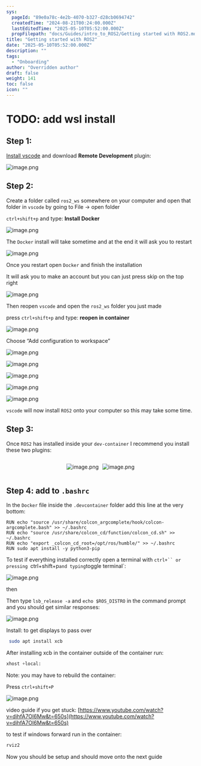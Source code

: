```yaml
---
sys:
  pageId: "89e0a78c-4e2b-4070-b327-d28cb0694742"
  createdTime: "2024-08-21T00:24:00.000Z"
  lastEditedTime: "2025-05-10T05:52:00.000Z"
  propFilepath: "docs/Guides/intro_to_ROS2/Getting started with ROS2.md"
title: "Getting started with ROS2"
date: "2025-05-10T05:52:00.000Z"
description: ""
tags:
  - "Onboarding"
author: "Overridden author"
draft: false
weight: 141
toc: false
icon: ""
---
```


# TODO: add wsl install

## Step 1:

[Install vscode](https://code.visualstudio.com/download) and download **Remote Development** plugin:

![image.png](https://prod-files-secure.s3.us-west-2.amazonaws.com/d518164a-d88e-44d1-a4ee-3adb3bd8bce0/efb52993-1881-4a40-b95e-6f020334f022/image.png?X-Amz-Algorithm=AWS4-HMAC-SHA256&X-Amz-Content-Sha256=UNSIGNED-PAYLOAD&X-Amz-Credential=ASIAZI2LB466RWBVB6AK%2F20250519%2Fus-west-2%2Fs3%2Faws4_request&X-Amz-Date=20250519T200934Z&X-Amz-Expires=3600&X-Amz-Security-Token=IQoJb3JpZ2luX2VjENz%2F%2F%2F%2F%2F%2F%2F%2F%2F%2FwEaCXVzLXdlc3QtMiJGMEQCIFH6zonYeMbvHiWGNJh%2BIFThiT0EbR2KO%2BQtz%2FrMiXUxAiBm00ES48KUCZ2g6SdVQylhqIvq0w5QsrppxzlnIE68hyqIBAiV%2F%2F%2F%2F%2F%2F%2F%2F%2F%2F8BEAAaDDYzNzQyMzE4MzgwNSIMIVPSyslt7QHkf%2BFNKtwDOU3L6XfpQ7jQV4Pu8QOD8%2BokqRfhmd0yHZ5sTYvWqWNBwQBFkLNj7bgNO%2BgV64pjqr5ioSiiJsHkVlPMf%2FdPsrvJyYkagMoRJ%2FQkzoUPfffUiaD8WXcgHFzkeoIUpPZnF%2FFkBDFFohQc7N%2BULMmqxPUIcep98d2FlB1OEkMVIFX0MQFFH9BuahNWOPI4tHjOGu93wEyLjHMGarreL5LsAf6Xn7M71zutZtFwUNbmOgPRbxggvimesphC%2F%2FVIzeQWqVAwV3nlWj1fUSzIC914itZdF1RkqmRRuWfb7nsUTxhZ4EtZvh06I18GwtUfxBinx1oG0Y8iyHATBSUz5CNW8lqU4bmt6Gd4KtA9z12eZh4Q80F2lJTdywyqHopYtXb9Cs6Wk%2B0eNZxQaYCebSoP8CHiw48eB9DXrxnupTuAK3s1G%2Fu37scBBxQGVoPooofyBGlCdkbj3Hi9K%2FAx0Kuav0dszXb007mhUYZamKns%2BHlJNSdJD7Xx%2FTdcaCgqNPoczQhwQ7OjINf%2Frg2fqR3dqcPdw8GYgDE03nvu12Wzed7Mx8mUB%2FodRkIkqzXUJTtRr5jCUZPS0SpHRyCAk2QnI54VZKD3%2FZRnJRA%2F35KAEObIQGtsKO0RBkjsaTEwhZOuwQY6pgHcdRLyIXBa4as55MlPhOXYTvG8vzC92C%2F0X1ltT27YV0y%2FKB4FxPnEshQevdCKyZbd1QM4GNKLCo2GCcc5DGFttLDcFsZYkGSJwiweHjdmFGTS2XEcMCyspxzsnKzJOgoRZRpSZfJGPcjd1hhuKFnKDrNkSm0Sjkm%2Bo4l%2FD9N5qcSX1w76%2BIkeiS8Bv8WiHhagFCJ0MG%2FBQVH%2F3u86ZrRdHLrcbj8G&X-Amz-Signature=c0c6ee64473b263eef86e6521246250b718766daa26f4b3710bc0a1b53c0caf9&X-Amz-SignedHeaders=host&x-id=GetObject)

## Step 2:

Create a folder called `ros2_ws` somewhere on your computer and open that folder in `vscode` by going to File → open folder 

`ctrl+shift+p` and type: **Install Docker**

![image.png](https://prod-files-secure.s3.us-west-2.amazonaws.com/d518164a-d88e-44d1-a4ee-3adb3bd8bce0/2269dc0e-1cd5-47ff-bceb-c04ad9b2eab0/image.png?X-Amz-Algorithm=AWS4-HMAC-SHA256&X-Amz-Content-Sha256=UNSIGNED-PAYLOAD&X-Amz-Credential=ASIAZI2LB466RWBVB6AK%2F20250519%2Fus-west-2%2Fs3%2Faws4_request&X-Amz-Date=20250519T200934Z&X-Amz-Expires=3600&X-Amz-Security-Token=IQoJb3JpZ2luX2VjENz%2F%2F%2F%2F%2F%2F%2F%2F%2F%2FwEaCXVzLXdlc3QtMiJGMEQCIFH6zonYeMbvHiWGNJh%2BIFThiT0EbR2KO%2BQtz%2FrMiXUxAiBm00ES48KUCZ2g6SdVQylhqIvq0w5QsrppxzlnIE68hyqIBAiV%2F%2F%2F%2F%2F%2F%2F%2F%2F%2F8BEAAaDDYzNzQyMzE4MzgwNSIMIVPSyslt7QHkf%2BFNKtwDOU3L6XfpQ7jQV4Pu8QOD8%2BokqRfhmd0yHZ5sTYvWqWNBwQBFkLNj7bgNO%2BgV64pjqr5ioSiiJsHkVlPMf%2FdPsrvJyYkagMoRJ%2FQkzoUPfffUiaD8WXcgHFzkeoIUpPZnF%2FFkBDFFohQc7N%2BULMmqxPUIcep98d2FlB1OEkMVIFX0MQFFH9BuahNWOPI4tHjOGu93wEyLjHMGarreL5LsAf6Xn7M71zutZtFwUNbmOgPRbxggvimesphC%2F%2FVIzeQWqVAwV3nlWj1fUSzIC914itZdF1RkqmRRuWfb7nsUTxhZ4EtZvh06I18GwtUfxBinx1oG0Y8iyHATBSUz5CNW8lqU4bmt6Gd4KtA9z12eZh4Q80F2lJTdywyqHopYtXb9Cs6Wk%2B0eNZxQaYCebSoP8CHiw48eB9DXrxnupTuAK3s1G%2Fu37scBBxQGVoPooofyBGlCdkbj3Hi9K%2FAx0Kuav0dszXb007mhUYZamKns%2BHlJNSdJD7Xx%2FTdcaCgqNPoczQhwQ7OjINf%2Frg2fqR3dqcPdw8GYgDE03nvu12Wzed7Mx8mUB%2FodRkIkqzXUJTtRr5jCUZPS0SpHRyCAk2QnI54VZKD3%2FZRnJRA%2F35KAEObIQGtsKO0RBkjsaTEwhZOuwQY6pgHcdRLyIXBa4as55MlPhOXYTvG8vzC92C%2F0X1ltT27YV0y%2FKB4FxPnEshQevdCKyZbd1QM4GNKLCo2GCcc5DGFttLDcFsZYkGSJwiweHjdmFGTS2XEcMCyspxzsnKzJOgoRZRpSZfJGPcjd1hhuKFnKDrNkSm0Sjkm%2Bo4l%2FD9N5qcSX1w76%2BIkeiS8Bv8WiHhagFCJ0MG%2FBQVH%2F3u86ZrRdHLrcbj8G&X-Amz-Signature=a742a0855aefe05756f5ed6a28d72d2386c08d2d3d6800cd4609f4204692009d&X-Amz-SignedHeaders=host&x-id=GetObject)

The `Docker` install will take sometime and at the end it will ask you to restart

![image.png](https://prod-files-secure.s3.us-west-2.amazonaws.com/d518164a-d88e-44d1-a4ee-3adb3bd8bce0/ed233f78-be33-4b1f-b89c-9c346c0e961e/image.png?X-Amz-Algorithm=AWS4-HMAC-SHA256&X-Amz-Content-Sha256=UNSIGNED-PAYLOAD&X-Amz-Credential=ASIAZI2LB466RWBVB6AK%2F20250519%2Fus-west-2%2Fs3%2Faws4_request&X-Amz-Date=20250519T200934Z&X-Amz-Expires=3600&X-Amz-Security-Token=IQoJb3JpZ2luX2VjENz%2F%2F%2F%2F%2F%2F%2F%2F%2F%2FwEaCXVzLXdlc3QtMiJGMEQCIFH6zonYeMbvHiWGNJh%2BIFThiT0EbR2KO%2BQtz%2FrMiXUxAiBm00ES48KUCZ2g6SdVQylhqIvq0w5QsrppxzlnIE68hyqIBAiV%2F%2F%2F%2F%2F%2F%2F%2F%2F%2F8BEAAaDDYzNzQyMzE4MzgwNSIMIVPSyslt7QHkf%2BFNKtwDOU3L6XfpQ7jQV4Pu8QOD8%2BokqRfhmd0yHZ5sTYvWqWNBwQBFkLNj7bgNO%2BgV64pjqr5ioSiiJsHkVlPMf%2FdPsrvJyYkagMoRJ%2FQkzoUPfffUiaD8WXcgHFzkeoIUpPZnF%2FFkBDFFohQc7N%2BULMmqxPUIcep98d2FlB1OEkMVIFX0MQFFH9BuahNWOPI4tHjOGu93wEyLjHMGarreL5LsAf6Xn7M71zutZtFwUNbmOgPRbxggvimesphC%2F%2FVIzeQWqVAwV3nlWj1fUSzIC914itZdF1RkqmRRuWfb7nsUTxhZ4EtZvh06I18GwtUfxBinx1oG0Y8iyHATBSUz5CNW8lqU4bmt6Gd4KtA9z12eZh4Q80F2lJTdywyqHopYtXb9Cs6Wk%2B0eNZxQaYCebSoP8CHiw48eB9DXrxnupTuAK3s1G%2Fu37scBBxQGVoPooofyBGlCdkbj3Hi9K%2FAx0Kuav0dszXb007mhUYZamKns%2BHlJNSdJD7Xx%2FTdcaCgqNPoczQhwQ7OjINf%2Frg2fqR3dqcPdw8GYgDE03nvu12Wzed7Mx8mUB%2FodRkIkqzXUJTtRr5jCUZPS0SpHRyCAk2QnI54VZKD3%2FZRnJRA%2F35KAEObIQGtsKO0RBkjsaTEwhZOuwQY6pgHcdRLyIXBa4as55MlPhOXYTvG8vzC92C%2F0X1ltT27YV0y%2FKB4FxPnEshQevdCKyZbd1QM4GNKLCo2GCcc5DGFttLDcFsZYkGSJwiweHjdmFGTS2XEcMCyspxzsnKzJOgoRZRpSZfJGPcjd1hhuKFnKDrNkSm0Sjkm%2Bo4l%2FD9N5qcSX1w76%2BIkeiS8Bv8WiHhagFCJ0MG%2FBQVH%2F3u86ZrRdHLrcbj8G&X-Amz-Signature=57fa294e71fdbc9f635fdad6689df61ce9b61eb2c4af7fbdaabe583cd098f46c&X-Amz-SignedHeaders=host&x-id=GetObject)

Once you restart open `Docker` and finish the installation

It will ask you to make an account but you can just press skip on the top right

![image.png](https://prod-files-secure.s3.us-west-2.amazonaws.com/d518164a-d88e-44d1-a4ee-3adb3bd8bce0/21010ad9-1659-4fd9-9f59-9932a09b2a3d/image.png?X-Amz-Algorithm=AWS4-HMAC-SHA256&X-Amz-Content-Sha256=UNSIGNED-PAYLOAD&X-Amz-Credential=ASIAZI2LB466RWBVB6AK%2F20250519%2Fus-west-2%2Fs3%2Faws4_request&X-Amz-Date=20250519T200934Z&X-Amz-Expires=3600&X-Amz-Security-Token=IQoJb3JpZ2luX2VjENz%2F%2F%2F%2F%2F%2F%2F%2F%2F%2FwEaCXVzLXdlc3QtMiJGMEQCIFH6zonYeMbvHiWGNJh%2BIFThiT0EbR2KO%2BQtz%2FrMiXUxAiBm00ES48KUCZ2g6SdVQylhqIvq0w5QsrppxzlnIE68hyqIBAiV%2F%2F%2F%2F%2F%2F%2F%2F%2F%2F8BEAAaDDYzNzQyMzE4MzgwNSIMIVPSyslt7QHkf%2BFNKtwDOU3L6XfpQ7jQV4Pu8QOD8%2BokqRfhmd0yHZ5sTYvWqWNBwQBFkLNj7bgNO%2BgV64pjqr5ioSiiJsHkVlPMf%2FdPsrvJyYkagMoRJ%2FQkzoUPfffUiaD8WXcgHFzkeoIUpPZnF%2FFkBDFFohQc7N%2BULMmqxPUIcep98d2FlB1OEkMVIFX0MQFFH9BuahNWOPI4tHjOGu93wEyLjHMGarreL5LsAf6Xn7M71zutZtFwUNbmOgPRbxggvimesphC%2F%2FVIzeQWqVAwV3nlWj1fUSzIC914itZdF1RkqmRRuWfb7nsUTxhZ4EtZvh06I18GwtUfxBinx1oG0Y8iyHATBSUz5CNW8lqU4bmt6Gd4KtA9z12eZh4Q80F2lJTdywyqHopYtXb9Cs6Wk%2B0eNZxQaYCebSoP8CHiw48eB9DXrxnupTuAK3s1G%2Fu37scBBxQGVoPooofyBGlCdkbj3Hi9K%2FAx0Kuav0dszXb007mhUYZamKns%2BHlJNSdJD7Xx%2FTdcaCgqNPoczQhwQ7OjINf%2Frg2fqR3dqcPdw8GYgDE03nvu12Wzed7Mx8mUB%2FodRkIkqzXUJTtRr5jCUZPS0SpHRyCAk2QnI54VZKD3%2FZRnJRA%2F35KAEObIQGtsKO0RBkjsaTEwhZOuwQY6pgHcdRLyIXBa4as55MlPhOXYTvG8vzC92C%2F0X1ltT27YV0y%2FKB4FxPnEshQevdCKyZbd1QM4GNKLCo2GCcc5DGFttLDcFsZYkGSJwiweHjdmFGTS2XEcMCyspxzsnKzJOgoRZRpSZfJGPcjd1hhuKFnKDrNkSm0Sjkm%2Bo4l%2FD9N5qcSX1w76%2BIkeiS8Bv8WiHhagFCJ0MG%2FBQVH%2F3u86ZrRdHLrcbj8G&X-Amz-Signature=ae73091f014d799e128c6b9bc7ec7453990a37243ed89cf6da5757e2bc53d59c&X-Amz-SignedHeaders=host&x-id=GetObject)

Then reopen `vscode` and open the `ros2_ws` folder you just made

press `ctrl+shift+p` and type: **reopen in container**

![image.png](https://prod-files-secure.s3.us-west-2.amazonaws.com/d518164a-d88e-44d1-a4ee-3adb3bd8bce0/4e93b8c2-41ad-488c-8095-c74205196118/image.png?X-Amz-Algorithm=AWS4-HMAC-SHA256&X-Amz-Content-Sha256=UNSIGNED-PAYLOAD&X-Amz-Credential=ASIAZI2LB466RWBVB6AK%2F20250519%2Fus-west-2%2Fs3%2Faws4_request&X-Amz-Date=20250519T200934Z&X-Amz-Expires=3600&X-Amz-Security-Token=IQoJb3JpZ2luX2VjENz%2F%2F%2F%2F%2F%2F%2F%2F%2F%2FwEaCXVzLXdlc3QtMiJGMEQCIFH6zonYeMbvHiWGNJh%2BIFThiT0EbR2KO%2BQtz%2FrMiXUxAiBm00ES48KUCZ2g6SdVQylhqIvq0w5QsrppxzlnIE68hyqIBAiV%2F%2F%2F%2F%2F%2F%2F%2F%2F%2F8BEAAaDDYzNzQyMzE4MzgwNSIMIVPSyslt7QHkf%2BFNKtwDOU3L6XfpQ7jQV4Pu8QOD8%2BokqRfhmd0yHZ5sTYvWqWNBwQBFkLNj7bgNO%2BgV64pjqr5ioSiiJsHkVlPMf%2FdPsrvJyYkagMoRJ%2FQkzoUPfffUiaD8WXcgHFzkeoIUpPZnF%2FFkBDFFohQc7N%2BULMmqxPUIcep98d2FlB1OEkMVIFX0MQFFH9BuahNWOPI4tHjOGu93wEyLjHMGarreL5LsAf6Xn7M71zutZtFwUNbmOgPRbxggvimesphC%2F%2FVIzeQWqVAwV3nlWj1fUSzIC914itZdF1RkqmRRuWfb7nsUTxhZ4EtZvh06I18GwtUfxBinx1oG0Y8iyHATBSUz5CNW8lqU4bmt6Gd4KtA9z12eZh4Q80F2lJTdywyqHopYtXb9Cs6Wk%2B0eNZxQaYCebSoP8CHiw48eB9DXrxnupTuAK3s1G%2Fu37scBBxQGVoPooofyBGlCdkbj3Hi9K%2FAx0Kuav0dszXb007mhUYZamKns%2BHlJNSdJD7Xx%2FTdcaCgqNPoczQhwQ7OjINf%2Frg2fqR3dqcPdw8GYgDE03nvu12Wzed7Mx8mUB%2FodRkIkqzXUJTtRr5jCUZPS0SpHRyCAk2QnI54VZKD3%2FZRnJRA%2F35KAEObIQGtsKO0RBkjsaTEwhZOuwQY6pgHcdRLyIXBa4as55MlPhOXYTvG8vzC92C%2F0X1ltT27YV0y%2FKB4FxPnEshQevdCKyZbd1QM4GNKLCo2GCcc5DGFttLDcFsZYkGSJwiweHjdmFGTS2XEcMCyspxzsnKzJOgoRZRpSZfJGPcjd1hhuKFnKDrNkSm0Sjkm%2Bo4l%2FD9N5qcSX1w76%2BIkeiS8Bv8WiHhagFCJ0MG%2FBQVH%2F3u86ZrRdHLrcbj8G&X-Amz-Signature=a680bd6aa69a264262f03db6a79a7f02d5758c4e4224ed2537fd7dccc20e9931&X-Amz-SignedHeaders=host&x-id=GetObject)

Choose “Add configuration to workspace”

![image.png](https://prod-files-secure.s3.us-west-2.amazonaws.com/d518164a-d88e-44d1-a4ee-3adb3bd8bce0/9560b282-5060-4989-ba37-97e7b2c22476/image.png?X-Amz-Algorithm=AWS4-HMAC-SHA256&X-Amz-Content-Sha256=UNSIGNED-PAYLOAD&X-Amz-Credential=ASIAZI2LB466RWBVB6AK%2F20250519%2Fus-west-2%2Fs3%2Faws4_request&X-Amz-Date=20250519T200934Z&X-Amz-Expires=3600&X-Amz-Security-Token=IQoJb3JpZ2luX2VjENz%2F%2F%2F%2F%2F%2F%2F%2F%2F%2FwEaCXVzLXdlc3QtMiJGMEQCIFH6zonYeMbvHiWGNJh%2BIFThiT0EbR2KO%2BQtz%2FrMiXUxAiBm00ES48KUCZ2g6SdVQylhqIvq0w5QsrppxzlnIE68hyqIBAiV%2F%2F%2F%2F%2F%2F%2F%2F%2F%2F8BEAAaDDYzNzQyMzE4MzgwNSIMIVPSyslt7QHkf%2BFNKtwDOU3L6XfpQ7jQV4Pu8QOD8%2BokqRfhmd0yHZ5sTYvWqWNBwQBFkLNj7bgNO%2BgV64pjqr5ioSiiJsHkVlPMf%2FdPsrvJyYkagMoRJ%2FQkzoUPfffUiaD8WXcgHFzkeoIUpPZnF%2FFkBDFFohQc7N%2BULMmqxPUIcep98d2FlB1OEkMVIFX0MQFFH9BuahNWOPI4tHjOGu93wEyLjHMGarreL5LsAf6Xn7M71zutZtFwUNbmOgPRbxggvimesphC%2F%2FVIzeQWqVAwV3nlWj1fUSzIC914itZdF1RkqmRRuWfb7nsUTxhZ4EtZvh06I18GwtUfxBinx1oG0Y8iyHATBSUz5CNW8lqU4bmt6Gd4KtA9z12eZh4Q80F2lJTdywyqHopYtXb9Cs6Wk%2B0eNZxQaYCebSoP8CHiw48eB9DXrxnupTuAK3s1G%2Fu37scBBxQGVoPooofyBGlCdkbj3Hi9K%2FAx0Kuav0dszXb007mhUYZamKns%2BHlJNSdJD7Xx%2FTdcaCgqNPoczQhwQ7OjINf%2Frg2fqR3dqcPdw8GYgDE03nvu12Wzed7Mx8mUB%2FodRkIkqzXUJTtRr5jCUZPS0SpHRyCAk2QnI54VZKD3%2FZRnJRA%2F35KAEObIQGtsKO0RBkjsaTEwhZOuwQY6pgHcdRLyIXBa4as55MlPhOXYTvG8vzC92C%2F0X1ltT27YV0y%2FKB4FxPnEshQevdCKyZbd1QM4GNKLCo2GCcc5DGFttLDcFsZYkGSJwiweHjdmFGTS2XEcMCyspxzsnKzJOgoRZRpSZfJGPcjd1hhuKFnKDrNkSm0Sjkm%2Bo4l%2FD9N5qcSX1w76%2BIkeiS8Bv8WiHhagFCJ0MG%2FBQVH%2F3u86ZrRdHLrcbj8G&X-Amz-Signature=e2161d61dd23ef5e0c5fa20f9b4ee9ce64d38161456c86dca4f06a3df8fb1551&X-Amz-SignedHeaders=host&x-id=GetObject)

![image.png](https://prod-files-secure.s3.us-west-2.amazonaws.com/d518164a-d88e-44d1-a4ee-3adb3bd8bce0/2ee63f81-886b-48e8-a553-dc6e5eac99e4/image.png?X-Amz-Algorithm=AWS4-HMAC-SHA256&X-Amz-Content-Sha256=UNSIGNED-PAYLOAD&X-Amz-Credential=ASIAZI2LB466RWBVB6AK%2F20250519%2Fus-west-2%2Fs3%2Faws4_request&X-Amz-Date=20250519T200934Z&X-Amz-Expires=3600&X-Amz-Security-Token=IQoJb3JpZ2luX2VjENz%2F%2F%2F%2F%2F%2F%2F%2F%2F%2FwEaCXVzLXdlc3QtMiJGMEQCIFH6zonYeMbvHiWGNJh%2BIFThiT0EbR2KO%2BQtz%2FrMiXUxAiBm00ES48KUCZ2g6SdVQylhqIvq0w5QsrppxzlnIE68hyqIBAiV%2F%2F%2F%2F%2F%2F%2F%2F%2F%2F8BEAAaDDYzNzQyMzE4MzgwNSIMIVPSyslt7QHkf%2BFNKtwDOU3L6XfpQ7jQV4Pu8QOD8%2BokqRfhmd0yHZ5sTYvWqWNBwQBFkLNj7bgNO%2BgV64pjqr5ioSiiJsHkVlPMf%2FdPsrvJyYkagMoRJ%2FQkzoUPfffUiaD8WXcgHFzkeoIUpPZnF%2FFkBDFFohQc7N%2BULMmqxPUIcep98d2FlB1OEkMVIFX0MQFFH9BuahNWOPI4tHjOGu93wEyLjHMGarreL5LsAf6Xn7M71zutZtFwUNbmOgPRbxggvimesphC%2F%2FVIzeQWqVAwV3nlWj1fUSzIC914itZdF1RkqmRRuWfb7nsUTxhZ4EtZvh06I18GwtUfxBinx1oG0Y8iyHATBSUz5CNW8lqU4bmt6Gd4KtA9z12eZh4Q80F2lJTdywyqHopYtXb9Cs6Wk%2B0eNZxQaYCebSoP8CHiw48eB9DXrxnupTuAK3s1G%2Fu37scBBxQGVoPooofyBGlCdkbj3Hi9K%2FAx0Kuav0dszXb007mhUYZamKns%2BHlJNSdJD7Xx%2FTdcaCgqNPoczQhwQ7OjINf%2Frg2fqR3dqcPdw8GYgDE03nvu12Wzed7Mx8mUB%2FodRkIkqzXUJTtRr5jCUZPS0SpHRyCAk2QnI54VZKD3%2FZRnJRA%2F35KAEObIQGtsKO0RBkjsaTEwhZOuwQY6pgHcdRLyIXBa4as55MlPhOXYTvG8vzC92C%2F0X1ltT27YV0y%2FKB4FxPnEshQevdCKyZbd1QM4GNKLCo2GCcc5DGFttLDcFsZYkGSJwiweHjdmFGTS2XEcMCyspxzsnKzJOgoRZRpSZfJGPcjd1hhuKFnKDrNkSm0Sjkm%2Bo4l%2FD9N5qcSX1w76%2BIkeiS8Bv8WiHhagFCJ0MG%2FBQVH%2F3u86ZrRdHLrcbj8G&X-Amz-Signature=0963c44cd2d7ed5dd63dc3da05fbbd255f07db286c2935bcc6df410cbe2e8019&X-Amz-SignedHeaders=host&x-id=GetObject)

![image.png](https://prod-files-secure.s3.us-west-2.amazonaws.com/d518164a-d88e-44d1-a4ee-3adb3bd8bce0/ae1580b2-b048-407e-aed9-b584224a7a04/image.png?X-Amz-Algorithm=AWS4-HMAC-SHA256&X-Amz-Content-Sha256=UNSIGNED-PAYLOAD&X-Amz-Credential=ASIAZI2LB466RWBVB6AK%2F20250519%2Fus-west-2%2Fs3%2Faws4_request&X-Amz-Date=20250519T200934Z&X-Amz-Expires=3600&X-Amz-Security-Token=IQoJb3JpZ2luX2VjENz%2F%2F%2F%2F%2F%2F%2F%2F%2F%2FwEaCXVzLXdlc3QtMiJGMEQCIFH6zonYeMbvHiWGNJh%2BIFThiT0EbR2KO%2BQtz%2FrMiXUxAiBm00ES48KUCZ2g6SdVQylhqIvq0w5QsrppxzlnIE68hyqIBAiV%2F%2F%2F%2F%2F%2F%2F%2F%2F%2F8BEAAaDDYzNzQyMzE4MzgwNSIMIVPSyslt7QHkf%2BFNKtwDOU3L6XfpQ7jQV4Pu8QOD8%2BokqRfhmd0yHZ5sTYvWqWNBwQBFkLNj7bgNO%2BgV64pjqr5ioSiiJsHkVlPMf%2FdPsrvJyYkagMoRJ%2FQkzoUPfffUiaD8WXcgHFzkeoIUpPZnF%2FFkBDFFohQc7N%2BULMmqxPUIcep98d2FlB1OEkMVIFX0MQFFH9BuahNWOPI4tHjOGu93wEyLjHMGarreL5LsAf6Xn7M71zutZtFwUNbmOgPRbxggvimesphC%2F%2FVIzeQWqVAwV3nlWj1fUSzIC914itZdF1RkqmRRuWfb7nsUTxhZ4EtZvh06I18GwtUfxBinx1oG0Y8iyHATBSUz5CNW8lqU4bmt6Gd4KtA9z12eZh4Q80F2lJTdywyqHopYtXb9Cs6Wk%2B0eNZxQaYCebSoP8CHiw48eB9DXrxnupTuAK3s1G%2Fu37scBBxQGVoPooofyBGlCdkbj3Hi9K%2FAx0Kuav0dszXb007mhUYZamKns%2BHlJNSdJD7Xx%2FTdcaCgqNPoczQhwQ7OjINf%2Frg2fqR3dqcPdw8GYgDE03nvu12Wzed7Mx8mUB%2FodRkIkqzXUJTtRr5jCUZPS0SpHRyCAk2QnI54VZKD3%2FZRnJRA%2F35KAEObIQGtsKO0RBkjsaTEwhZOuwQY6pgHcdRLyIXBa4as55MlPhOXYTvG8vzC92C%2F0X1ltT27YV0y%2FKB4FxPnEshQevdCKyZbd1QM4GNKLCo2GCcc5DGFttLDcFsZYkGSJwiweHjdmFGTS2XEcMCyspxzsnKzJOgoRZRpSZfJGPcjd1hhuKFnKDrNkSm0Sjkm%2Bo4l%2FD9N5qcSX1w76%2BIkeiS8Bv8WiHhagFCJ0MG%2FBQVH%2F3u86ZrRdHLrcbj8G&X-Amz-Signature=d5fe4cf3f1517f784b2a4fcdb2e1a23c1520f1f44fa8099c303b452c55c5c30f&X-Amz-SignedHeaders=host&x-id=GetObject)

![image.png](https://prod-files-secure.s3.us-west-2.amazonaws.com/d518164a-d88e-44d1-a4ee-3adb3bd8bce0/53255b28-f75e-430f-b9e3-c0ac8577e42b/image.png?X-Amz-Algorithm=AWS4-HMAC-SHA256&X-Amz-Content-Sha256=UNSIGNED-PAYLOAD&X-Amz-Credential=ASIAZI2LB466RWBVB6AK%2F20250519%2Fus-west-2%2Fs3%2Faws4_request&X-Amz-Date=20250519T200934Z&X-Amz-Expires=3600&X-Amz-Security-Token=IQoJb3JpZ2luX2VjENz%2F%2F%2F%2F%2F%2F%2F%2F%2F%2FwEaCXVzLXdlc3QtMiJGMEQCIFH6zonYeMbvHiWGNJh%2BIFThiT0EbR2KO%2BQtz%2FrMiXUxAiBm00ES48KUCZ2g6SdVQylhqIvq0w5QsrppxzlnIE68hyqIBAiV%2F%2F%2F%2F%2F%2F%2F%2F%2F%2F8BEAAaDDYzNzQyMzE4MzgwNSIMIVPSyslt7QHkf%2BFNKtwDOU3L6XfpQ7jQV4Pu8QOD8%2BokqRfhmd0yHZ5sTYvWqWNBwQBFkLNj7bgNO%2BgV64pjqr5ioSiiJsHkVlPMf%2FdPsrvJyYkagMoRJ%2FQkzoUPfffUiaD8WXcgHFzkeoIUpPZnF%2FFkBDFFohQc7N%2BULMmqxPUIcep98d2FlB1OEkMVIFX0MQFFH9BuahNWOPI4tHjOGu93wEyLjHMGarreL5LsAf6Xn7M71zutZtFwUNbmOgPRbxggvimesphC%2F%2FVIzeQWqVAwV3nlWj1fUSzIC914itZdF1RkqmRRuWfb7nsUTxhZ4EtZvh06I18GwtUfxBinx1oG0Y8iyHATBSUz5CNW8lqU4bmt6Gd4KtA9z12eZh4Q80F2lJTdywyqHopYtXb9Cs6Wk%2B0eNZxQaYCebSoP8CHiw48eB9DXrxnupTuAK3s1G%2Fu37scBBxQGVoPooofyBGlCdkbj3Hi9K%2FAx0Kuav0dszXb007mhUYZamKns%2BHlJNSdJD7Xx%2FTdcaCgqNPoczQhwQ7OjINf%2Frg2fqR3dqcPdw8GYgDE03nvu12Wzed7Mx8mUB%2FodRkIkqzXUJTtRr5jCUZPS0SpHRyCAk2QnI54VZKD3%2FZRnJRA%2F35KAEObIQGtsKO0RBkjsaTEwhZOuwQY6pgHcdRLyIXBa4as55MlPhOXYTvG8vzC92C%2F0X1ltT27YV0y%2FKB4FxPnEshQevdCKyZbd1QM4GNKLCo2GCcc5DGFttLDcFsZYkGSJwiweHjdmFGTS2XEcMCyspxzsnKzJOgoRZRpSZfJGPcjd1hhuKFnKDrNkSm0Sjkm%2Bo4l%2FD9N5qcSX1w76%2BIkeiS8Bv8WiHhagFCJ0MG%2FBQVH%2F3u86ZrRdHLrcbj8G&X-Amz-Signature=424437ddcc0bea95567844552fb46978d412f4463dab1d07f24e8f62d4bedb99&X-Amz-SignedHeaders=host&x-id=GetObject)

![image.png](https://prod-files-secure.s3.us-west-2.amazonaws.com/d518164a-d88e-44d1-a4ee-3adb3bd8bce0/7c562767-5af9-4ffb-97d1-327bcdf4ee00/image.png?X-Amz-Algorithm=AWS4-HMAC-SHA256&X-Amz-Content-Sha256=UNSIGNED-PAYLOAD&X-Amz-Credential=ASIAZI2LB466RWBVB6AK%2F20250519%2Fus-west-2%2Fs3%2Faws4_request&X-Amz-Date=20250519T200934Z&X-Amz-Expires=3600&X-Amz-Security-Token=IQoJb3JpZ2luX2VjENz%2F%2F%2F%2F%2F%2F%2F%2F%2F%2FwEaCXVzLXdlc3QtMiJGMEQCIFH6zonYeMbvHiWGNJh%2BIFThiT0EbR2KO%2BQtz%2FrMiXUxAiBm00ES48KUCZ2g6SdVQylhqIvq0w5QsrppxzlnIE68hyqIBAiV%2F%2F%2F%2F%2F%2F%2F%2F%2F%2F8BEAAaDDYzNzQyMzE4MzgwNSIMIVPSyslt7QHkf%2BFNKtwDOU3L6XfpQ7jQV4Pu8QOD8%2BokqRfhmd0yHZ5sTYvWqWNBwQBFkLNj7bgNO%2BgV64pjqr5ioSiiJsHkVlPMf%2FdPsrvJyYkagMoRJ%2FQkzoUPfffUiaD8WXcgHFzkeoIUpPZnF%2FFkBDFFohQc7N%2BULMmqxPUIcep98d2FlB1OEkMVIFX0MQFFH9BuahNWOPI4tHjOGu93wEyLjHMGarreL5LsAf6Xn7M71zutZtFwUNbmOgPRbxggvimesphC%2F%2FVIzeQWqVAwV3nlWj1fUSzIC914itZdF1RkqmRRuWfb7nsUTxhZ4EtZvh06I18GwtUfxBinx1oG0Y8iyHATBSUz5CNW8lqU4bmt6Gd4KtA9z12eZh4Q80F2lJTdywyqHopYtXb9Cs6Wk%2B0eNZxQaYCebSoP8CHiw48eB9DXrxnupTuAK3s1G%2Fu37scBBxQGVoPooofyBGlCdkbj3Hi9K%2FAx0Kuav0dszXb007mhUYZamKns%2BHlJNSdJD7Xx%2FTdcaCgqNPoczQhwQ7OjINf%2Frg2fqR3dqcPdw8GYgDE03nvu12Wzed7Mx8mUB%2FodRkIkqzXUJTtRr5jCUZPS0SpHRyCAk2QnI54VZKD3%2FZRnJRA%2F35KAEObIQGtsKO0RBkjsaTEwhZOuwQY6pgHcdRLyIXBa4as55MlPhOXYTvG8vzC92C%2F0X1ltT27YV0y%2FKB4FxPnEshQevdCKyZbd1QM4GNKLCo2GCcc5DGFttLDcFsZYkGSJwiweHjdmFGTS2XEcMCyspxzsnKzJOgoRZRpSZfJGPcjd1hhuKFnKDrNkSm0Sjkm%2Bo4l%2FD9N5qcSX1w76%2BIkeiS8Bv8WiHhagFCJ0MG%2FBQVH%2F3u86ZrRdHLrcbj8G&X-Amz-Signature=8b22af9769bac1af1c4fd03e1c89efdfd146a9af193fe500fa23a14828ba5597&X-Amz-SignedHeaders=host&x-id=GetObject)

`vscode` will now install `ROS2` onto your computer so this may take some time.

## Step 3:

Once `ROS2` has installed inside your `dev-container` I recommend you install these two plugins:

<div style="display: flex;flex-direction: row; column-gap:10px; max-width: 630px;justify-content: center;">
<div>

![image.png](https://prod-files-secure.s3.us-west-2.amazonaws.com/d518164a-d88e-44d1-a4ee-3adb3bd8bce0/3fc3d550-5a54-4ba1-ba6b-faa01cdb7369/image.png?X-Amz-Algorithm=AWS4-HMAC-SHA256&X-Amz-Content-Sha256=UNSIGNED-PAYLOAD&X-Amz-Credential=ASIAZI2LB4666TCJS2F2%2F20250519%2Fus-west-2%2Fs3%2Faws4_request&X-Amz-Date=20250519T200936Z&X-Amz-Expires=3600&X-Amz-Security-Token=IQoJb3JpZ2luX2VjENz%2F%2F%2F%2F%2F%2F%2F%2F%2F%2FwEaCXVzLXdlc3QtMiJGMEQCIEiJ6GP%2FM4pkyEAncOcQQQVoVvjhFuLnOW8r9P4K4lyyAiAV4aRWaoQWoYqhVf%2FvuwzlkT%2B3gBH0ptGtwHMeMFdrsSqIBAiV%2F%2F%2F%2F%2F%2F%2F%2F%2F%2F8BEAAaDDYzNzQyMzE4MzgwNSIMm4P27JiMBX2wbcH7KtwDtq%2BwqLAk7iPQQPW0aQIHyRsTUgx6tOVgLdDW4dTRNifjSUUtOtLLLwPVhIJCGDX%2FbnCVlRJu87WVbnfFlo4B%2FJmWIE%2FlYb6kNjl%2F4imuZVM7m08GgDdxcC4vV0NuYbzWpOsI1EJYqpj4niq2v35VKmkzlYiWTO3m1PX9jUyEZg46A77YGZNjXQk6sXkS21P3HvnQmc1O4AAV5strEcnDdtzMeOKV1vDqDCRdTRC91T7ecDvGOE0461rfV3BYS1wAZeiW0ansHnNZ5RDSRm%2BjLxL6S3OVWH7wj5rVTi93z7vuGT4c9aGIj0qIBCbaIf0jetyF%2FJvLKKH97d05QLSDnc8e%2FtlkBmL7j9EB7p5eKQdyuPNtqZznF5bg%2BcYM0Q426hMtbXhJZedzVqn8n%2Bj5lkuELM3rH7zu9ziGLYeDB%2B%2F%2FmZy%2BnMyIKbqdPeYm4iF5VtiPu3mnyFSI5rn2LH%2BfdARHEacEF0Q46LHoe6jqg521YXnRFnemJILFiljJcgQAOxSpSv1ot4KcZ9IoVapYHek%2F2OuQcBQYpHcClh4z0ewo2ON1YYvnfjpQ%2BPRopFaQjJ%2Bd5lhx3RSF7f5WaasBv6ec%2FymcmCbUOxwgFeDnlfZUADyhr23kNhmrzkQwk5OuwQY6pgGjVHljiWuxrUKp3dWsZxpPeRANGIVVix0HdCN8XChG3Em1MWCMmkTFzdFPn1g%2BuhPXDEfTEaOfkuD3C%2FLlB2PPrRl0QrOTThACRmMk7z81sfoGatzY2SFphs2bW5Fux39QC2Ygxk0nYryxMi5%2BYBtXUhJt4HlaHYiiS%2Bj6garABgn%2FVHHdxzpZCW6UaHXPy7%2FK4zsKTzAg3LhXTbooyO1ASwwGYuDZ&X-Amz-Signature=76b73e238c1f01479e64561bd2be324e88b752af70852f1ce074288b71d1f8d0&X-Amz-SignedHeaders=host&x-id=GetObject)

</div>
<div>

![image.png](https://prod-files-secure.s3.us-west-2.amazonaws.com/d518164a-d88e-44d1-a4ee-3adb3bd8bce0/d994cc66-13c2-4093-a5a3-f84cf4601a82/image.png?X-Amz-Algorithm=AWS4-HMAC-SHA256&X-Amz-Content-Sha256=UNSIGNED-PAYLOAD&X-Amz-Credential=ASIAZI2LB466YLGEZS6T%2F20250519%2Fus-west-2%2Fs3%2Faws4_request&X-Amz-Date=20250519T200937Z&X-Amz-Expires=3600&X-Amz-Security-Token=IQoJb3JpZ2luX2VjENz%2F%2F%2F%2F%2F%2F%2F%2F%2F%2FwEaCXVzLXdlc3QtMiJGMEQCIBBpC46QIp9gSBQ3zosKjiEEWfPC6%2BpPg5DYu29q31g2AiB8c5aCibx8plqdaVyARMfsOUqVdVdxRgHCYplGnlYX9SqIBAiV%2F%2F%2F%2F%2F%2F%2F%2F%2F%2F8BEAAaDDYzNzQyMzE4MzgwNSIMN7y%2Fb9aqS4IB4XFcKtwD6s%2BJfhDcwlK5cwFCk77ujo8%2Bpusye6tEytg6wPBrFLnyHiPR0fcnqv9MRdzl8Je7h0yWRbeqcalkvw2oZ4f0d9mS8mS6q5FS%2F8XCW%2F3J3cqRq976zhUdynB2R2P5c%2FVlOPsD3vL4C1glAzT%2BykBVWrbQk8MrLtZ4l8BNap2r1HpQiz%2FQ%2BWMBfAmo09iSk2Oe82wG1DPtvTrco0gWT0GNNIpF6btD2udBPRHJqepaIZX%2FeU75KUpxe92rfnBbRNm6y%2FsnLwm4X%2Fuw%2FYBkfwv65WHwIgV%2FBvF2DEn7nKinRCEF72tbRmzs%2Bmq%2Fu0Y5XWu7B2TdYNzvpvwAAGIUmKYZTjh6pb0wT2mbwMp2lLqvp%2Fq42aeI%2BKMc%2BEXQcd28wBcjPkX%2FUpCb0WibkZUVc9EwQ2z30Q97gmaV0H78STOHFeUlKluarKPh%2BVVBkTcMDLDvz8t9pvn8BPb%2BJbO9WSY4IsJ%2Fvb6iKETfb0p9pWbw853cY%2BNN47ghzEoiUhaddmqZz5gFq7RGxIT95XIgFFlrg6mWWAIS%2FWr4CiePwJHCKQ7FTDW4nhK0QV%2FIJjC%2B5RxM7ocSShDHxHjYfqJkp8lAP4xWHgQH%2FJEahYqRmH4sHyLvNuLEc0CaEpGh9d8wiZOuwQY6pgGB7hKLn%2BTa3feqGpLlsPuovE9Kys0N3bj2dyCydZC6SgaUOxve9zh3aGH%2Bwyw3Flrgc%2F2RraQXu8Bw4wyWlBFOPgRveDPbF3XfK1y4hD3GqJCKTXUKGqltwhVFCQZZlnQ3L3F4sP3taGZEe4aOVXQMxQuU%2FzKQULb6ww5gGS1l63%2FZmhZVstolSyTW6qL%2BlrZAo%2Fx2o3fdgEzFUD4dDFCXCjnzg6J%2B&X-Amz-Signature=bad5ce28631f841c85535fc63a59ed3be1a8905dfd140f819277a84c5b1c31cb&X-Amz-SignedHeaders=host&x-id=GetObject)

</div>
</div>

## Step 4: add to `.bashrc`

In the `Docker` file inside the `.devcontainer` folder add this line at the very bottom: 

```docker
RUN echo "source /usr/share/colcon_argcomplete/hook/colcon-argcomplete.bash" >> ~/.bashrc
RUN echo "source /usr/share/colcon_cd/function/colcon_cd.sh" >> ~/.bashrc
RUN echo "export _colcon_cd_root=/opt/ros/humble/" >> ~/.bashrc
RUN sudo apt install -y python3-pip 
```

To test if everything installed correctly open a terminal with `ctrl+`` or pressing `ctrl+shift+p` and typing `toggle terminal`:

![image.png](https://prod-files-secure.s3.us-west-2.amazonaws.com/d518164a-d88e-44d1-a4ee-3adb3bd8bce0/6a4943d8-b04e-4c02-9a58-775f3384d1a5/image.png?X-Amz-Algorithm=AWS4-HMAC-SHA256&X-Amz-Content-Sha256=UNSIGNED-PAYLOAD&X-Amz-Credential=ASIAZI2LB466RWBVB6AK%2F20250519%2Fus-west-2%2Fs3%2Faws4_request&X-Amz-Date=20250519T200934Z&X-Amz-Expires=3600&X-Amz-Security-Token=IQoJb3JpZ2luX2VjENz%2F%2F%2F%2F%2F%2F%2F%2F%2F%2FwEaCXVzLXdlc3QtMiJGMEQCIFH6zonYeMbvHiWGNJh%2BIFThiT0EbR2KO%2BQtz%2FrMiXUxAiBm00ES48KUCZ2g6SdVQylhqIvq0w5QsrppxzlnIE68hyqIBAiV%2F%2F%2F%2F%2F%2F%2F%2F%2F%2F8BEAAaDDYzNzQyMzE4MzgwNSIMIVPSyslt7QHkf%2BFNKtwDOU3L6XfpQ7jQV4Pu8QOD8%2BokqRfhmd0yHZ5sTYvWqWNBwQBFkLNj7bgNO%2BgV64pjqr5ioSiiJsHkVlPMf%2FdPsrvJyYkagMoRJ%2FQkzoUPfffUiaD8WXcgHFzkeoIUpPZnF%2FFkBDFFohQc7N%2BULMmqxPUIcep98d2FlB1OEkMVIFX0MQFFH9BuahNWOPI4tHjOGu93wEyLjHMGarreL5LsAf6Xn7M71zutZtFwUNbmOgPRbxggvimesphC%2F%2FVIzeQWqVAwV3nlWj1fUSzIC914itZdF1RkqmRRuWfb7nsUTxhZ4EtZvh06I18GwtUfxBinx1oG0Y8iyHATBSUz5CNW8lqU4bmt6Gd4KtA9z12eZh4Q80F2lJTdywyqHopYtXb9Cs6Wk%2B0eNZxQaYCebSoP8CHiw48eB9DXrxnupTuAK3s1G%2Fu37scBBxQGVoPooofyBGlCdkbj3Hi9K%2FAx0Kuav0dszXb007mhUYZamKns%2BHlJNSdJD7Xx%2FTdcaCgqNPoczQhwQ7OjINf%2Frg2fqR3dqcPdw8GYgDE03nvu12Wzed7Mx8mUB%2FodRkIkqzXUJTtRr5jCUZPS0SpHRyCAk2QnI54VZKD3%2FZRnJRA%2F35KAEObIQGtsKO0RBkjsaTEwhZOuwQY6pgHcdRLyIXBa4as55MlPhOXYTvG8vzC92C%2F0X1ltT27YV0y%2FKB4FxPnEshQevdCKyZbd1QM4GNKLCo2GCcc5DGFttLDcFsZYkGSJwiweHjdmFGTS2XEcMCyspxzsnKzJOgoRZRpSZfJGPcjd1hhuKFnKDrNkSm0Sjkm%2Bo4l%2FD9N5qcSX1w76%2BIkeiS8Bv8WiHhagFCJ0MG%2FBQVH%2F3u86ZrRdHLrcbj8G&X-Amz-Signature=751fb4e4a4922154715c519b75543358392f296310535aa439abe4bd8e6b964c&X-Amz-SignedHeaders=host&x-id=GetObject)

then 

Then type `lsb_release -a` and `echo $ROS_DISTRO` in the command prompt and you should get similar responses:

![image.png](https://prod-files-secure.s3.us-west-2.amazonaws.com/d518164a-d88e-44d1-a4ee-3adb3bd8bce0/3e635dec-a805-4e85-8b9e-d000e5b71a4e/image.png?X-Amz-Algorithm=AWS4-HMAC-SHA256&X-Amz-Content-Sha256=UNSIGNED-PAYLOAD&X-Amz-Credential=ASIAZI2LB466RWBVB6AK%2F20250519%2Fus-west-2%2Fs3%2Faws4_request&X-Amz-Date=20250519T200934Z&X-Amz-Expires=3600&X-Amz-Security-Token=IQoJb3JpZ2luX2VjENz%2F%2F%2F%2F%2F%2F%2F%2F%2F%2FwEaCXVzLXdlc3QtMiJGMEQCIFH6zonYeMbvHiWGNJh%2BIFThiT0EbR2KO%2BQtz%2FrMiXUxAiBm00ES48KUCZ2g6SdVQylhqIvq0w5QsrppxzlnIE68hyqIBAiV%2F%2F%2F%2F%2F%2F%2F%2F%2F%2F8BEAAaDDYzNzQyMzE4MzgwNSIMIVPSyslt7QHkf%2BFNKtwDOU3L6XfpQ7jQV4Pu8QOD8%2BokqRfhmd0yHZ5sTYvWqWNBwQBFkLNj7bgNO%2BgV64pjqr5ioSiiJsHkVlPMf%2FdPsrvJyYkagMoRJ%2FQkzoUPfffUiaD8WXcgHFzkeoIUpPZnF%2FFkBDFFohQc7N%2BULMmqxPUIcep98d2FlB1OEkMVIFX0MQFFH9BuahNWOPI4tHjOGu93wEyLjHMGarreL5LsAf6Xn7M71zutZtFwUNbmOgPRbxggvimesphC%2F%2FVIzeQWqVAwV3nlWj1fUSzIC914itZdF1RkqmRRuWfb7nsUTxhZ4EtZvh06I18GwtUfxBinx1oG0Y8iyHATBSUz5CNW8lqU4bmt6Gd4KtA9z12eZh4Q80F2lJTdywyqHopYtXb9Cs6Wk%2B0eNZxQaYCebSoP8CHiw48eB9DXrxnupTuAK3s1G%2Fu37scBBxQGVoPooofyBGlCdkbj3Hi9K%2FAx0Kuav0dszXb007mhUYZamKns%2BHlJNSdJD7Xx%2FTdcaCgqNPoczQhwQ7OjINf%2Frg2fqR3dqcPdw8GYgDE03nvu12Wzed7Mx8mUB%2FodRkIkqzXUJTtRr5jCUZPS0SpHRyCAk2QnI54VZKD3%2FZRnJRA%2F35KAEObIQGtsKO0RBkjsaTEwhZOuwQY6pgHcdRLyIXBa4as55MlPhOXYTvG8vzC92C%2F0X1ltT27YV0y%2FKB4FxPnEshQevdCKyZbd1QM4GNKLCo2GCcc5DGFttLDcFsZYkGSJwiweHjdmFGTS2XEcMCyspxzsnKzJOgoRZRpSZfJGPcjd1hhuKFnKDrNkSm0Sjkm%2Bo4l%2FD9N5qcSX1w76%2BIkeiS8Bv8WiHhagFCJ0MG%2FBQVH%2F3u86ZrRdHLrcbj8G&X-Amz-Signature=34064787cee619d659a78eb81537d3ad0eac75141b4c775f7cc5c4244ba67431&X-Amz-SignedHeaders=host&x-id=GetObject)

Install:  to get displays to pass over

```bash
 sudo apt install xcb
```

After installing xcb in the container outside of the container run:

```python
xhost +local:
```

Note: you may have to rebuild the container:

Press `ctrl+shift+P`

![image.png](https://prod-files-secure.s3.us-west-2.amazonaws.com/d518164a-d88e-44d1-a4ee-3adb3bd8bce0/6c2be660-2618-4c38-9c26-53554f7a0b7b/image.png?X-Amz-Algorithm=AWS4-HMAC-SHA256&X-Amz-Content-Sha256=UNSIGNED-PAYLOAD&X-Amz-Credential=ASIAZI2LB466RWBVB6AK%2F20250519%2Fus-west-2%2Fs3%2Faws4_request&X-Amz-Date=20250519T200934Z&X-Amz-Expires=3600&X-Amz-Security-Token=IQoJb3JpZ2luX2VjENz%2F%2F%2F%2F%2F%2F%2F%2F%2F%2FwEaCXVzLXdlc3QtMiJGMEQCIFH6zonYeMbvHiWGNJh%2BIFThiT0EbR2KO%2BQtz%2FrMiXUxAiBm00ES48KUCZ2g6SdVQylhqIvq0w5QsrppxzlnIE68hyqIBAiV%2F%2F%2F%2F%2F%2F%2F%2F%2F%2F8BEAAaDDYzNzQyMzE4MzgwNSIMIVPSyslt7QHkf%2BFNKtwDOU3L6XfpQ7jQV4Pu8QOD8%2BokqRfhmd0yHZ5sTYvWqWNBwQBFkLNj7bgNO%2BgV64pjqr5ioSiiJsHkVlPMf%2FdPsrvJyYkagMoRJ%2FQkzoUPfffUiaD8WXcgHFzkeoIUpPZnF%2FFkBDFFohQc7N%2BULMmqxPUIcep98d2FlB1OEkMVIFX0MQFFH9BuahNWOPI4tHjOGu93wEyLjHMGarreL5LsAf6Xn7M71zutZtFwUNbmOgPRbxggvimesphC%2F%2FVIzeQWqVAwV3nlWj1fUSzIC914itZdF1RkqmRRuWfb7nsUTxhZ4EtZvh06I18GwtUfxBinx1oG0Y8iyHATBSUz5CNW8lqU4bmt6Gd4KtA9z12eZh4Q80F2lJTdywyqHopYtXb9Cs6Wk%2B0eNZxQaYCebSoP8CHiw48eB9DXrxnupTuAK3s1G%2Fu37scBBxQGVoPooofyBGlCdkbj3Hi9K%2FAx0Kuav0dszXb007mhUYZamKns%2BHlJNSdJD7Xx%2FTdcaCgqNPoczQhwQ7OjINf%2Frg2fqR3dqcPdw8GYgDE03nvu12Wzed7Mx8mUB%2FodRkIkqzXUJTtRr5jCUZPS0SpHRyCAk2QnI54VZKD3%2FZRnJRA%2F35KAEObIQGtsKO0RBkjsaTEwhZOuwQY6pgHcdRLyIXBa4as55MlPhOXYTvG8vzC92C%2F0X1ltT27YV0y%2FKB4FxPnEshQevdCKyZbd1QM4GNKLCo2GCcc5DGFttLDcFsZYkGSJwiweHjdmFGTS2XEcMCyspxzsnKzJOgoRZRpSZfJGPcjd1hhuKFnKDrNkSm0Sjkm%2Bo4l%2FD9N5qcSX1w76%2BIkeiS8Bv8WiHhagFCJ0MG%2FBQVH%2F3u86ZrRdHLrcbj8G&X-Amz-Signature=ddd776dba023af2db68a8ae250bedc1f281f919cc5766c4aa9f87c6bb5af6c0a&X-Amz-SignedHeaders=host&x-id=GetObject)

video guide if you get stuck: [https://www.youtube.com/watch?v=dihfA7Ol6Mw&t=650s](https://www.youtube.com/watch?v=dihfA7Ol6Mw&t=650s)

to test if windows forward run in the container:

```bash
rviz2
```

Now you should be setup and should move onto the next guide 
